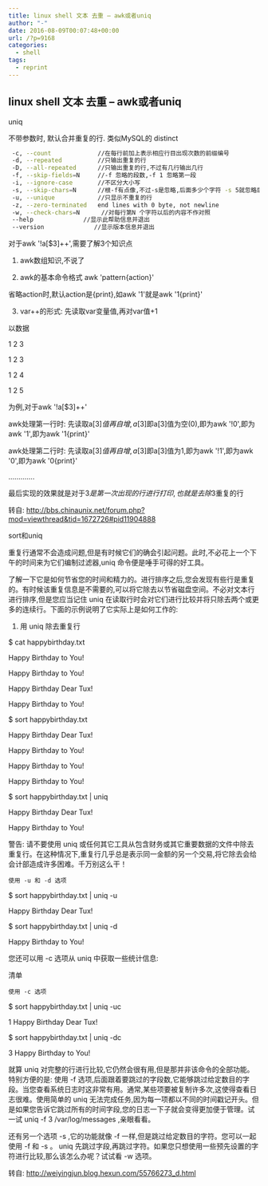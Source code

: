 ```yaml
---
title: linux shell 文本 去重 – awk或者uniq
author: "-"
date: 2016-08-09T00:07:48+00:00
url: /?p=9168
categories:
  - shell
tags:
  - reprint
---
```

## linux shell 文本 去重 – awk或者uniq

uniq
  
不带参数时, 默认合并重复的行. 类似MySQL的 distinct

```bash
 -c, --count             //在每行前加上表示相应行目出现次数的前缀编号
 -d, --repeated          //只输出重复的行
 -D, --all-repeated      //只输出重复的行,不过有几行输出几行
 -f, --skip-fields=N     //-f 忽略的段数,-f 1 忽略第一段
 -i, --ignore-case       //不区分大小写
 -s, --skip-chars=N      //根-f有点像,不过-s是忽略,后面多少个字符 -s 5就忽略后面5个字符
 -u, --unique            //只显示不重复的行
 -z, --zero-terminated   end lines with 0 byte, not newline
 -w, --check-chars=N      //对每行第N 个字符以后的内容不作对照
 --help              //显示此帮助信息并退出
 --version              //显示版本信息并退出
```

对于awk '!a[$3]++',需要了解3个知识点
  
1. awk数组知识,不说了
  
2. awk的基本命令格式 awk 'pattern{action}'
  
省略action时,默认action是{print},如awk '1'就是awk '1{print}'
  
3. var++的形式: 先读取var变量值,再对var值+1

以数据
  
1 2 3
  
1 2 3
  
1 2 4
  
1 2 5
  
为例,对于awk '!a[$3]++'
  
awk处理第一行时:  先读取a[$3]值再自增,a[$3]即a[3]值为空(0),即为awk '!0',即为awk '1',即为awk '1{print}'
  
awk处理第二行时:  先读取a[$3]值再自增,a[$3]即a[3]值为1,即为awk '!1',即为awk '0',即为awk '0{print}'
  
.............

最后实现的效果就是对于$3是第一次出现的行进行打印,也就是去除$3重复的行

转自: <http://bbs.chinaunix.net/forum.php?mod=viewthread&tid=1672726#pid11904888>
  
sort和uniq

重复行通常不会造成问题,但是有时候它们的确会引起问题。此时,不必花上一个下午的时间来为它们编制过滤器,uniq 命令便是唾手可得的好工具。

了解一下它是如何节省您的时间和精力的。进行排序之后,您会发现有些行是重复的。有时候该重复信息是不需要的,可以将它除去以节省磁盘空间。不必对文本行进行排序,但是您应当记住 uniq 在读取行时会对它们进行比较并将只除去两个或更多的连续行。下面的示例说明了它实际上是如何工作的:

  1. 用 uniq 除去重复行

$ cat happybirthday.txt
  
Happy Birthday to You!
  
Happy Birthday to You!
  
Happy Birthday Dear Tux!
  
Happy Birthday to You!

$ sort happybirthday.txt
  
Happy Birthday Dear Tux!
  
Happy Birthday to You!
  
Happy Birthday to You!
  
Happy Birthday to You!

$ sort happybirthday.txt | uniq
  
Happy Birthday Dear Tux!
  
Happy Birthday to You!

警告: 请不要使用 uniq 或任何其它工具从包含财务或其它重要数据的文件中除去重复行。在这种情况下,重复行几乎总是表示同一金额的另一个交易,将它除去会给会计部造成许多困难。千万别这么干！

    使用 -u 和 -d 选项
  
$ sort happybirthday.txt | uniq -u
  
Happy Birthday Dear Tux!

$ sort happybirthday.txt | uniq -d
  
Happy Birthday to You!
  
您还可以用 -c 选项从 uniq 中获取一些统计信息:

清单

    使用 -c 选项
  
$ sort happybirthday.txt | uniq -uc
  
1 Happy Birthday Dear Tux!

$ sort happybirthday.txt | uniq -dc
  
3 Happy Birthday to You!
  
就算 uniq 对完整的行进行比较,它仍然会很有用,但是那并非该命令的全部功能。特别方便的是: 使用 -f 选项,后面跟着要跳过的字段数,它能够跳过给定数目的字段。当您查看系统日志时这非常有用。通常,某些项要被复制许多次,这使得查看日志很难。使用简单的 uniq 无法完成任务,因为每一项都以不同的时间戳记开头。但是如果您告诉它跳过所有的时间字段,您的日志一下子就会变得更加便于管理。试一试 uniq -f 3 /var/log/messages ,亲眼看看。

还有另一个选项 -s ,它的功能就像 -f 一样,但是跳过给定数目的字符。您可以一起使用 -f 和 -s 。 uniq 先跳过字段,再跳过字符。如果您只想使用一些预先设置的字符进行比较,那么该怎么办呢？试试看 -w 选项。

转自: <http://weiyingjun.blog.hexun.com/55766273_d.html>
